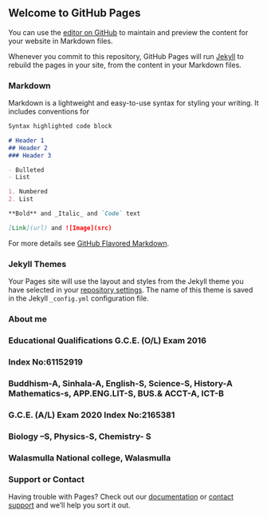 ## Welcome to GitHub Pages

You can use the [editor on GitHub](https://github.com/kusumapdsp/my-project/edit/main/README.md) to maintain and preview the content for your website in Markdown files.

Whenever you commit to this repository, GitHub Pages will run [Jekyll](https://jekyllrb.com/) to rebuild the pages in your site, from the content in your Markdown files.

### Markdown

Markdown is a lightweight and easy-to-use syntax for styling your writing. It includes conventions for

```markdown
Syntax highlighted code block

# Header 1
## Header 2
### Header 3

- Bulleted
- List

1. Numbered
2. List

**Bold** and _Italic_ and `Code` text

[Link](url) and ![Image](src)
```

For more details see [GitHub Flavored Markdown](https://guides.github.com/features/mastering-markdown/).

### Jekyll Themes

Your Pages site will use the layout and styles from the Jekyll theme you have selected in your [repository settings](https://github.com/kusumapdsp/my-project/settings/pages). The name of this theme is saved in the Jekyll `_config.yml` configuration file.

### About me

### Educational Qualifications  G.C.E. (O/L) Exam  2016

### Index No:61152919

### Buddhism-A, Sinhala-A, English-S, Science-S, History-A Mathematics-s, APP.ENG.LIT-S, BUS.& ACCT-A, ICT-B

### G.C.E. (A/L) Exam 2020 Index No:2165381

### Biology –S, Physics-S, Chemistry- S     

### Walasmulla National college, Walasmulla 



### Support or Contact

Having trouble with Pages? Check out our [documentation](https://docs.github.com/categories/github-pages-basics/) or [contact support](https://support.github.com/contact) and we’ll help you sort it out.
